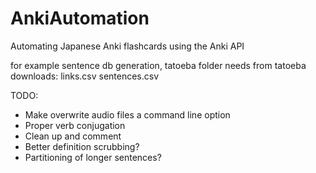 # AnkiAutomation
Automating Japanese Anki flashcards using the Anki API

for example sentence db generation, tatoeba folder needs from tatoeba downloads:
links.csv
sentences.csv

TODO:
 - Make overwrite audio files a command line option
 - Proper verb conjugation
 - Clean up and comment
 - Better definition scrubbing?
 - Partitioning of longer sentences?